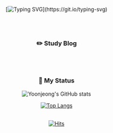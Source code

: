 <div align=center>	
  
[![Typing SVG](https://readme-typing-svg.demolab.com?font=Kaushan+Script&pause=1000&color=BA987C&background=F1EFEB&center=true&vCenter=true&random=false&width=800&height=100&lines=Welcom+to+Yoonjeong's+Github!)](https://git.io/typing-svg)

<br><br>
### :pencil2: Study Blog

<br><br>
### :pushpin: My Status

![Yoonjeong's GitHub stats](https://github-readme-stats.vercel.app/api?username=YoonjeongYoo&show_icons=true&theme=transparent)

[![Top Langs](https://github-readme-stats.vercel.app/api/top-langs/?username=YoonjeongYoo&layout=compact)](https://github.com/anuraghazra/github-readme-stats)
<br><br>


[![Hits](https://hits.seeyoufarm.com/api/count/incr/badge.svg?url=https%3A%2F%2Fgithub.com%2FYoonjeongYoo&count_bg=%23BA987C&title_bg=%23555555&icon=github.svg&icon_color=%23E7E7E7&title=hits&edge_flat=false)](https://hits.seeyoufarm.com)
</div>

<!--
**YoonjeongYoo/YoonjeongYoo** is a ✨ _special_ ✨ repository because its `README.md` (this file) appears on your GitHub profile.

Here are some ideas to get you started:

- 🔭 I’m currently working on ...
- 🌱 I’m currently learning ...
- 👯 I’m looking to collaborate on ...
- 🤔 I’m looking for help with ...
- 💬 Ask me about ...
- 📫 How to reach me: ...
- 😄 Pronouns: ...
- ⚡ Fun fact: ...
-->
